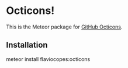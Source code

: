 # Octicons!

This is the Meteor package for [GitHub Octicons](https://octicons.github.com/).

## Installation

meteor install flaviocopes:octicons
